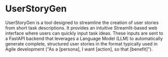 # UserStoryGen
UserStoryGen is a tool designed to streamline the creation of user stories from short task descriptions. It provides an intuitive Streamlit-based web interface where users can quickly input task ideas. These inputs are sent to a FastAPI backend that leverages a Language Model (LLM) to automatically generate complete, structured user stories in the format typically used in Agile development ("As a [persona], I want [action], so that [benefit]").
